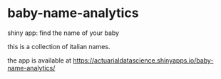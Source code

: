 # baby-name-analytics
shiny app: find the name of your baby

this is a collection of italian names.

the app is available at https://actuarialdatascience.shinyapps.io/baby-name-analytics/
